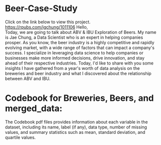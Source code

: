 # Beer-Case-Study

Click on the link below to view this project.  
https://rpubs.com/jgchung/1011106
Hello,  
Today, we are going to talk about ABV & IBU Exploration of Beers. My name is Jae Chung, a Data Scientist who is an expert in helping companies prosper. As you know, the beer industry is a highly competitive and rapidly evolving market, with a wide range of factors that can impact a company's success. I specialize in leveraging data science to help companies or businesses make more informed decisions, drive innovation, and stay ahead of their respective industries. Today, I'd like to share with you some insights I have gathered from a year's worth of data analysis on the breweries and beer industry and what I discovered about the relationship between ABV and IBU. 

# Codebook for Breweries, Beers, and merged_data:
The Codebook pdf files provides information about each variable in the dataset, including its name, label (if any), data type, number of missing values, and summary statistics such as mean, standard deviation, and quartile values.
